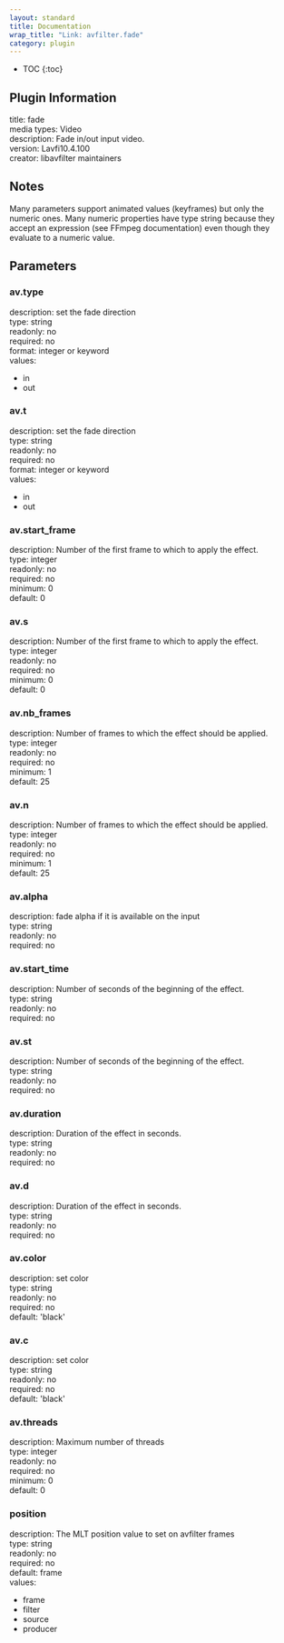 ```yaml
---
layout: standard
title: Documentation
wrap_title: "Link: avfilter.fade"
category: plugin
---
```

* TOC
{:toc}

## Plugin Information

title: fade  
media types:
Video  
description: Fade in/out input video.  
version: Lavfi10.4.100  
creator: libavfilter maintainers  

## Notes

Many parameters support animated values (keyframes) but only the numeric ones. Many numeric properties have type string because they accept an expression (see FFmpeg documentation) even though they evaluate to a numeric value.

## Parameters

### av.type

  
description:
set the fade direction  
type: string  
readonly: no  
required: no  
format: integer or keyword  
values:  

* in
* out

### av.t

  
description:
set the fade direction  
type: string  
readonly: no  
required: no  
format: integer or keyword  
values:  

* in
* out

### av.start_frame

  
description:
Number of the first frame to which to apply the effect.  
type: integer  
readonly: no  
required: no  
minimum: 0  
default: 0  

### av.s

  
description:
Number of the first frame to which to apply the effect.  
type: integer  
readonly: no  
required: no  
minimum: 0  
default: 0  

### av.nb_frames

  
description:
Number of frames to which the effect should be applied.  
type: integer  
readonly: no  
required: no  
minimum: 1  
default: 25  

### av.n

  
description:
Number of frames to which the effect should be applied.  
type: integer  
readonly: no  
required: no  
minimum: 1  
default: 25  

### av.alpha

  
description:
fade alpha if it is available on the input  
type: string  
readonly: no  
required: no  

### av.start_time

  
description:
Number of seconds of the beginning of the effect.  
type: string  
readonly: no  
required: no  

### av.st

  
description:
Number of seconds of the beginning of the effect.  
type: string  
readonly: no  
required: no  

### av.duration

  
description:
Duration of the effect in seconds.  
type: string  
readonly: no  
required: no  

### av.d

  
description:
Duration of the effect in seconds.  
type: string  
readonly: no  
required: no  

### av.color

  
description:
set color  
type: string  
readonly: no  
required: no  
default: 'black'  

### av.c

  
description:
set color  
type: string  
readonly: no  
required: no  
default: 'black'  

### av.threads

  
description:
Maximum number of threads  
type: integer  
readonly: no  
required: no  
minimum: 0  
default: 0  

### position

  
description:
The MLT position value to set on avfilter frames  
type: string  
readonly: no  
required: no  
default: frame  
values:  

* frame
* filter
* source
* producer

